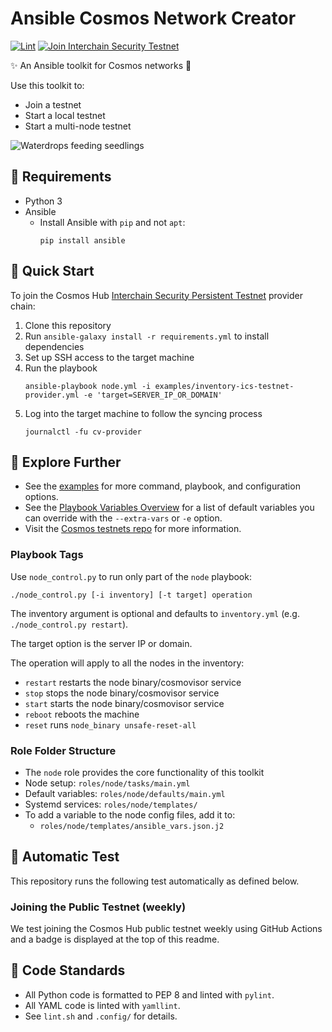 # Ansible Cosmos Network Creator

[![Lint](https://github.com/hyphacoop/cosmos-ansible/actions/workflows/lint.yml/badge.svg?branch=main)](https://github.com/hyphacoop/cosmos-ansible/actions/workflows/lint.yml)
[![Join Interchain Security Testnet](https://github.com/hyphacoop/cosmos-ansible/actions/workflows/test-join-ics-testnet.yml/badge.svg)](https://github.com/hyphacoop/cosmos-ansible/actions/workflows/test-join-ics-testnet.yml)

✨ An Ansible toolkit for Cosmos networks 💫

Use this toolkit to:

- Join a testnet
- Start a local testnet
- Start a multi-node testnet

![Waterdrops feeding seedlings](images/seedling.gif)

## 🌰 Requirements 

- Python 3
- Ansible 
  - Install Ansible with `pip` and not `apt`:
    ```
    pip install ansible
    ```

## 🌱 Quick Start

To join the Cosmos Hub [Interchain Security Persistent Testnet](https://github.com/cosmos/testnets/tree/master/interchain-security) provider chain:

1. Clone this repository
2. Run `ansible-galaxy install -r requirements.yml` to install dependencies 
3. Set up SSH access to the target machine
4. Run the playbook
   ```
   ansible-playbook node.yml -i examples/inventory-ics-testnet-provider.yml -e 'target=SERVER_IP_OR_DOMAIN'
   ```
5. Log into the target machine to follow the syncing process
   ```
   journalctl -fu cv-provider
   ```

## 🌳 Explore Further

- See the [examples](examples/README.md) for more command, playbook, and configuration options.
- See the [Playbook Variables Overview](docs/Playbook-Variables.md) for a list of default variables you can override with the `--extra-vars` or `-e` option.
- Visit the [Cosmos testnets repo](https://github.com/cosmos/testnets) for more information.

### Playbook Tags

Use `node_control.py` to run only part of the `node` playbook:

```
./node_control.py [-i inventory] [-t target] operation
```

The inventory argument is optional and defaults to `inventory.yml` (e.g. `./node_control.py restart`).

The target option is the server IP or domain.

The operation will apply to all the nodes in the inventory:
- `restart` restarts the node binary/cosmovisor service
- `stop` stops the node binary/cosmovisor service
- `start` starts the node binary/cosmovisor service
- `reboot` reboots the machine
- `reset` runs `node_binary unsafe-reset-all`

### Role Folder Structure

- The `node` role provides the core functionality of this toolkit
- Node setup: `roles/node/tasks/main.yml`
- Default variables: `roles/node/defaults/main.yml`
- Systemd services: `roles/node/templates/`
- To add a variable to the node config files, add it to:
  - `roles/node/templates/ansible_vars.json.j2`

## 🌴 Automatic Test

This repository runs the following test automatically as defined below.

### Joining the Public Testnet (weekly)

We test joining the Cosmos Hub public testnet weekly using GitHub Actions and a badge is displayed at the top of this readme.

## 🔎 Code Standards

- All Python code is formatted to PEP 8 and linted with `pylint`.
- All YAML code is linted with `yamllint`.
- See `lint.sh` and `.config/` for details.

